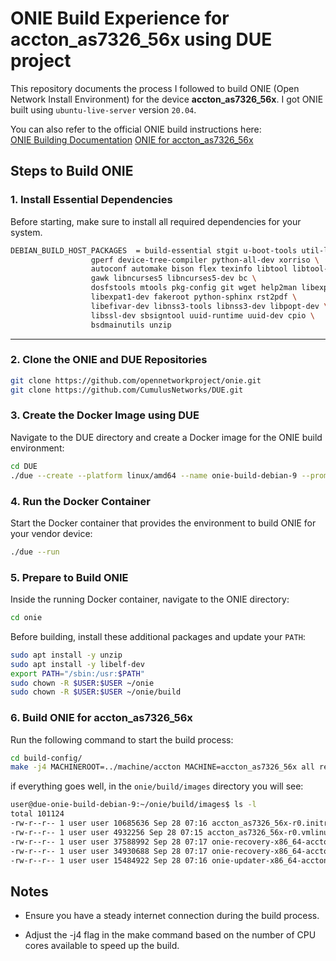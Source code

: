 # ONIE Build Experience for accton_as7326_56x using DUE project

This repository documents the process I followed to build ONIE (Open Network Install Environment) for the device **accton_as7326_56x**.
I got ONIE built using `ubuntu-live-server` version `20.04`.

You can also refer to the official ONIE build instructions here:  
[ONIE Building Documentation](https://opencomputeproject.github.io/onie/developers/building.html#branches-and-build-environment-compatibility)
[ONIE for accton_as7326_56x](https://github.com/opencomputeproject/onie/blob/master/machine/accton/accton_as7326_56x/INSTALL)


## Steps to Build ONIE

### 1. Install Essential Dependencies

Before starting, make sure to install all required dependencies for your system.
```bash
DEBIAN_BUILD_HOST_PACKAGES	= build-essential stgit u-boot-tools util-linux \
				  gperf device-tree-compiler python-all-dev xorriso \
				  autoconf automake bison flex texinfo libtool libtool-bin \
				  gawk libncurses5 libncurses5-dev bc \
				  dosfstools mtools pkg-config git wget help2man libexpat1 \
				  libexpat1-dev fakeroot python-sphinx rst2pdf \
				  libefivar-dev libnss3-tools libnss3-dev libpopt-dev \
				  libssl-dev sbsigntool uuid-runtime uuid-dev cpio \
				  bsdmainutils unzip
```

---

### 2. Clone the ONIE and DUE Repositories

```bash
git clone https://github.com/opennetworkproject/onie.git
git clone https://github.com/CumulusNetworks/DUE.git
```

### 3. Create the Docker Image using DUE

Navigate to the DUE directory and create a Docker image for the ONIE build environment:
```bash
cd DUE
./due --create --platform linux/amd64 --name onie-build-debian-9 --prompt ONIE-9 --tag onie-9 --use-template onie --from debian:9 --description 'ONIE Build Debian 9' --image-patch debian/9/filesystem
```

### 4. Run the Docker Container

Start the Docker container that provides the environment to build ONIE for your vendor device:
```bash
./due --run
```

### 5. Prepare to Build ONIE

Inside the running Docker container, navigate to the ONIE directory:
```bash
cd onie
```
Before building, install these additional packages and update your `PATH`:
```bash
sudo apt install -y unzip
sudo apt install -y libelf-dev
export PATH="/sbin:/usr:$PATH"
sudo chown -R $USER:$USER ~/onie
sudo chown -R $USER:$USER ~/onie/build
```
### 6. Build ONIE for accton_as7326_56x

Run the following command to start the build process:
```bash
cd build-config/
make -j4 MACHINEROOT=../machine/accton MACHINE=accton_as7326_56x all recovery-iso
```
if everything goes well, in the `onie/build/images` directory you will see:
```bash
user@due-onie-build-debian-9:~/onie/build/images$ ls -l
total 101124
-rw-r--r-- 1 user user 10685636 Sep 28 07:16 accton_as7326_56x-r0.initrd
-rw-r--r-- 1 user user 4932256 Sep 28 07:15 accton_as7326_56x-r0.vmlinuz
-rw-r--r-- 1 user user 37588992 Sep 28 07:17 onie-recovery-x86_64-accton_as7326_56x-r0.efi64.pxe
-rw-r--r-- 1 user user 34930688 Sep 28 07:17 onie-recovery-x86_64-accton_as7326_56x-r0.iso
-rw-r--r-- 1 user user 15484922 Sep 28 07:16 onie-updater-x86_64-accton_as7326_56x-r0
```



## Notes

- Ensure you have a steady internet connection during the build process.

- Adjust the -j4 flag in the make command based on the number of CPU cores available to speed up the build.





